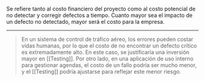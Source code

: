 Se refiere tanto al costo financiero del proyecto como al costo potencial de no detectar y corregir defectos a tiempo. Cuanto mayor sea el impacto de un defecto no detectado, mayor será el costo para la empresa.
****
> En un sistema de control de tráfico aéreo, los errores pueden costar vidas humanas, por lo que el costo de no encontrar un defecto crítico es extremadamente alto. En este caso, se justificaría una inversión mayor en [[Testing]]. Por otro lado, en una aplicación de uso interno para gestionar agendas, el costo de un fallo podría ser mucho menor, y el [[Testing]] podría ajustarse para reflejar este menor riesgo.